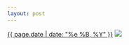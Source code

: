 ```yaml
---
layout: post
---
```


<p>
  <time><a href="/497">{{ page.date | date: "%e %B, %Y" }}</a></time>
  <a href="/497"><img src="{{ site.assets_url }}/497.jpg"/></a>
</p>
